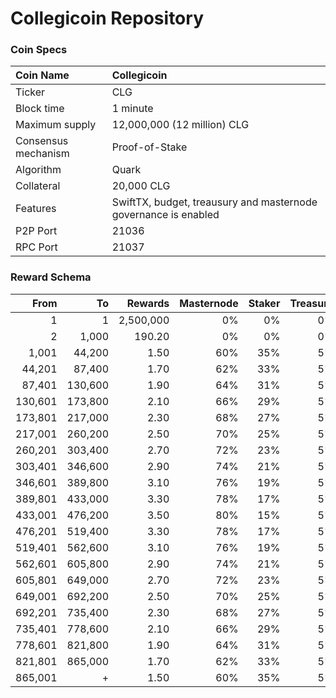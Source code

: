 # Collegicoin Repository

### Coin Specs

Coin Name | Collegicoin
:--- | :---
Ticker | CLG
Block time | 1 minute
Maximum supply | 12,000,000 (12 million) CLG
Consensus mechanism | Proof-of-Stake
Algorithm | Quark
Collateral | 20,000 CLG
Features | SwiftTX, budget, treausury and masternode governance is enabled
P2P Port | 21036
RPC Port | 21037

### Reward Schema

From | To | Rewards | Masternode | Staker | Treasury
---: | ---: | ---: | ---: | ---: | ---:
1 | 1 | 2,500,000 | 0% | 0% | 0%
2 | 1,000 | 190.20 | 0% | 0% | 0%
1,001 | 44,200 | 1.50 | 60% | 35% | 5%
44,201 | 87,400 | 1.70 | 62% | 33% | 5%
87,401 | 130,600 | 1.90 | 64% | 31% | 5%
130,601 | 173,800 | 2.10 | 66% | 29% | 5%
173,801 | 217,000 | 2.30 | 68% | 27% | 5%
217,001 | 260,200 | 2.50 | 70% | 25% | 5%
260,201 | 303,400 | 2.70 | 72% | 23% | 5%
303,401 | 346,600 | 2.90 | 74% | 21% | 5%
346,601 | 389,800 | 3.10 | 76% | 19% | 5%
389,801 | 433,000 | 3.30 | 78% | 17% | 5%
433,001 | 476,200 | 3.50 | 80% | 15% | 5%
476,201 | 519,400 | 3.30 | 78% | 17% | 5%
519,401 | 562,600 | 3.10 | 76% | 19% | 5%
562,601 | 605,800 | 2.90 | 74% | 21% | 5%
605,801 | 649,000 | 2.70 | 72% | 23% | 5%
649,001 | 692,200 | 2.50 | 70% | 25% | 5%
692,201 | 735,400 | 2.30 | 68% | 27% | 5%
735,401 | 778,600 | 2.10 | 66% | 29% | 5%
778,601 | 821,800 | 1.90 | 64% | 31% | 5%
821,801 | 865,000 | 1.70 | 62% | 33% | 5%
865,001 | + | 1.50 | 60% | 35% | 5%

